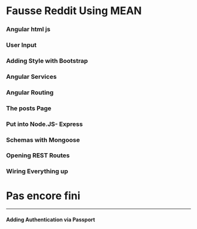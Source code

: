 # Fausse Reddit Using MEAN

### Angular html js
### User Input
### Adding Style with Bootstrap
### Angular Services
### Angular Routing
### The posts Page
### Put into Node.JS- Express
### Schemas with Mongoose
### Opening REST Routes
### Wiring Everything up

# Pas encore fini
-----------

#### Adding Authentication via Passport